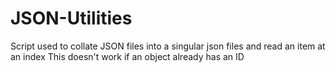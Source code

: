 # JSON-Utilities
Script used to collate JSON files into a singular json files and read an item at an index 
This doesn't work if an object already has an ID
